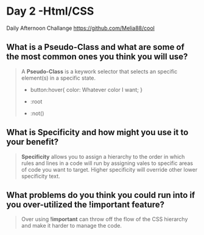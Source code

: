 # Day 2 -Html/CSS
Daily Afternoon Challange https://github.com/Melia88/cool

## What is a Pseudo-Class and what are some of the most common ones you think you will use? 

> A **Pseudo-Class** is a keywork selector that selects an specific element(s) in a specific state. 
>
>+ button:hover{
    color: Whatever color I want;
  }
>+ :root
>
>+ :not()

## What is Specificity and how might you use it to your benefit?

> **Specificity** allows you to assign a hierarchy to the order in which rules and lines in a code will run by assigning vales to specific areas of code you want to target. Higher specificity will override other lower specificity text.

## What problems do you think you could run into if you over-utilized the !important feature?

> Over using **!important** can throw off the flow of the CSS hierarchy and make it harder to manage the code.